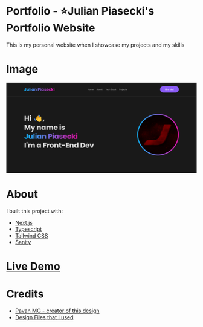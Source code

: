 # Portfolio - ⭐Julian Piasecki's Portfolio Website

This is my personal website when I showcase my projects and my skills

# Image

<img src="./images/screenshot.png" alt="Image of Julian Piasecki's Portfolio Website" align="center" />

<br />

# About

I built this project with:

- [Next.js](https://www.npmjs.com/package/next)
- [Typescript](https://www.npmjs.com/package/typescript)
- [Tailwind CSS](https://www.npmjs.com/package/tailwindcss)
- [Sanity](https://www.npmjs.com/package/sanity)

# [Live Demo](https://julian-portfolio.vercel.app)

# Credits

- [Pavan MG - creator of this design](https://github.com/pavanmg007)
- [Design Files that I used](https://www.figma.com/community/file/1116246660507537002)
